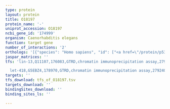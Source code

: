 ```yaml
---
type: protein
layout: protein
title: O18197
protein_name: '-'
uniprot_accession: O18197
ncbi_gene_id: '174999'
organism: Caenorhabditis elegans
function: target gene
number_of_interactions: '2'
orthologs: '[{"species": "Homo sapiens", "id": ["<a href=\"/protein/p53609\">P53609</a>"]}, {"species": "Mus musculus", "id": ["<a href=\"/protein/q8buy9\">Q8BUY9</a>"]}, {"species": "Rattus norvegicus", "id": ["<a href=\"/protein/p53610\">P53610</a>"]}, {"species": "Drosophila melanogaster", "id": ["M9PEL6"]}, {"species": "Danio rerio", "id": ["A0A0R4IR82"]}, {"species": "Saccharomyces cerevisiae", "id": ["<a href=\"/protein/p18898\">P18898</a>"]}]'
jaspar_matrices: ''
tfs: 'lin-13,Q11107,176083,GTRD,chromatin immunoprecipitation assay,27924024%5Buid%5D,No

  let-418,G5EBZ4,178970,GTRD,chromatin immunoprecipitation assay,27924024%5Buid%5D,No'
targets: ''
tfs_download: tfs_of_O18197.tsv
targets_download: ''
bindingSites_download: ''
binding_sites_ls: ''

---
```


